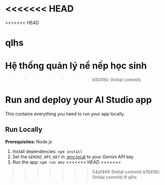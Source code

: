 <<<<<<< HEAD
=======
<<<<<<< HEAD
# qlhs
Hệ thống quản lý nề nếp học sinh
=======
>>>>>>> b10416c (Initial commit)
# Run and deploy your AI Studio app

This contains everything you need to run your app locally.

## Run Locally

**Prerequisites:**  Node.js


1. Install dependencies:
   `npm install`
2. Set the `GEMINI_API_KEY` in [.env.local](.env.local) to your Gemini API key
3. Run the app:
   `npm run dev`
<<<<<<< HEAD
=======
>>>>>>> 54a1460 (Initial commit)
>>>>>>> b10416c (Initial commit)
#   q l h s  
 